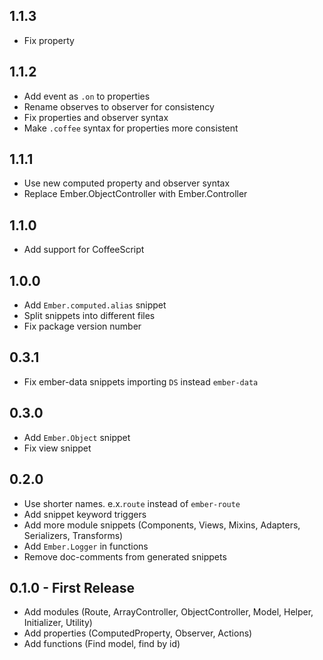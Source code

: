 ## 1.1.3
* Fix property

## 1.1.2
* Add event as `.on` to properties
* Rename observes to observer for consistency
* Fix properties and observer syntax
* Make `.coffee` syntax for properties more consistent

## 1.1.1
* Use new computed property and observer syntax
* Replace Ember.ObjectController with Ember.Controller

## 1.1.0
* Add support for CoffeeScript

## 1.0.0
* Add `Ember.computed.alias` snippet
* Split snippets into different files
* Fix package version number

## 0.3.1
* Fix ember-data snippets importing `DS` instead `ember-data`

## 0.3.0
* Add `Ember.Object` snippet
* Fix view snippet

## 0.2.0
* Use shorter names. e.x.`route` instead of `ember-route`
* Add snippet keyword triggers
* Add more module snippets (Components, Views, Mixins, Adapters, Serializers, Transforms)
* Add `Ember.Logger` in functions
* Remove doc-comments from generated snippets

## 0.1.0 - First Release
* Add modules (Route, ArrayController, ObjectController, Model,
Helper, Initializer, Utility)
* Add properties (ComputedProperty, Observer, Actions)
* Add functions (Find model, find by id)
